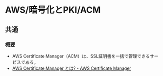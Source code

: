 # AWS/暗号化とPKI/ACM

## 共通

### 概要

- AWS Certificate Manager（ACM）は、SSL証明書を一括で管理できるサービスである。
- [AWS Certificate Manager とは? - AWS Certificate Manager](https://docs.aws.amazon.com/ja_jp/acm/latest/userguide/acm-overview.html)

